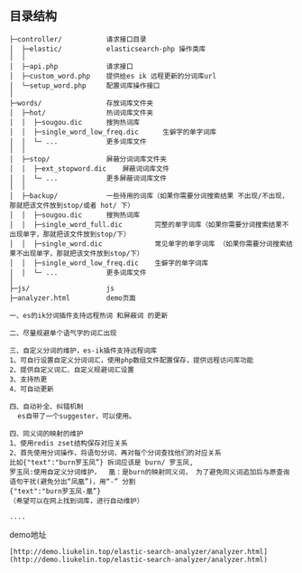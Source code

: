     
## 目录结构

~~~
├─controller/           请求接口目录
│  ├─elastic/           elasticsearch-php 操作类库
│  │
│  ├─api.php            请求接口
│  ├─custom_word.php    提供给es ik 远程更新的分词库url
│  └─setup_word.php     配置词库操作接口
│  
├─words/                存放词库文件夹
│  ├─hot/               热词词库文件夹
│  │  ├─sougou.dic      搜狗热词库
│  │  ├─single_word_low_freq.dic      生僻字的单字词库
│  │  └─ ...            更多词库文件
│  │  
│  ├─stop/              屏蔽分词词库文件夹
│  │  ├─ext_stopword.dic    屏蔽词词库文件
│  │  └─ ...            更多屏蔽词词库文件
│  │  
│  ├─backup/            一些待用的词库（如果你需要分词搜索结果 不出现/不出现，那就把该文件放到stop/或者 hot/ 下）
│  │  ├─sougou.dic      搜狗热词库
│  │  ├─single_word_full.dic        完整的单字词库（如果你需要分词搜索结果不出现单字，那就把该文件放到stop/下）
│  │  ├─single_word.dic             常见单字的单字词库 （如果你需要分词搜索结果不出现单字，那就把该文件放到stop/下）
│  │  ├─single_word_low_freq.dic    生僻字的单字词库
│  │  └─ ...            更多词库文件
│  
├─js/                   js
├─analyzer.html         demo页面
~~~

    一、es的ik分词插件支持远程热词 和屏蔽词 的更新

    二、尽量规避单个语气字的词汇出现

    三、自定义分词的维护，es-ik插件支持远程词库
    1、可自行设置自定义分词词汇，使用php数组文件配置保存，提供远程访问库功能
    2、提供自定义词汇、自定义规避词汇设置
    3、支持热更
    4、可自动更新

    四、自动补全、纠错机制
      es自带了一个suggester，可以使用。

    四、同义词的映射的维护
    1、使用redis zset结构保存对应关系
    2、首先使用分词操作，将语句分词，再对每个分词查找他们的对应关系
    比如{"text":"burn罗玉凤”} 拆词应该是 burn/ 罗玉凤, 
    罗玉凤:使用自定义分词维护，  凰：是burn的映射同义词， 为了避免同义词追加后与原查询语句干扰(避免分出“凤凰”)，用“-” 分割
    {"text":"burn罗玉凤-凰”}
    （希望可以在网上找到词库，进行自动维护）

    ....

demo地址

    [http://demo.liukelin.top/elastic-search-analyzer/analyzer.html] (http://demo.liukelin.top/elastic-search-analyzer/analyzer.html)

